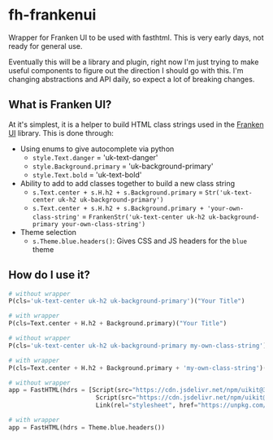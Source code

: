 # fh-frankenui

Wrapper for Franken UI to be used with fasthtml.  This is very early days, not ready for general use.

Eventually this will be a library and plugin, right now I'm just trying to make useful components to figure out the direction I should go with this.  I'm changing abstractions and API daily, so expect a lot of breaking changes.  

## What is Franken UI?

At it's simplest, it is a helper to build HTML class strings used in the [Franken UI](https://getfranken.com) library.  This is done through:

+ Using enums to give autocomplete via python
    + `style.Text.danger` = 'uk-text-danger'
    + `style.Background.primary` = 'uk-background-primary'
    + `style.Text.bold` = 'uk-text-bold'
+ Ability to add to add classes together to build a new class string
    + `s.Text.center + s.H.h2 + s.Background.primary` = `Str('uk-text-center uk-h2 uk-background-primary')`
    + `s.Text.center + s.H.h2 + s.Background.primary + 'your-own-class-string'` = `FrankenStr('uk-text-center uk-h2 uk-background-primary your-own-class-string')`
+ Theme selection
    + `s.Theme.blue.headers()`: Gives CSS and JS headers for the `blue` theme

## How do I use it?

```python
# without wrapper
P(cls='uk-text-center uk-h2 uk-background-primary')("Your Title")

# with wrapper
P(cls=Text.center + H.h2 + Background.primary)("Your Title")
```

```python
# without wrapper
P(cls='uk-text-center uk-h2 uk-background-primary my-own-class-string')("Your Title")

# with wrapper
P(cls=Text.center + H.h2 + Background.primary + 'my-own-class-string')("Your Title")
```

```python
# without wrapper
app = FastHTML(hdrs = [Script(src="https://cdn.jsdelivr.net/npm/uikit@3.21.6/dist/js/uikit.min.js"),
                        Script(src="https://cdn.jsdelivr.net/npm/uikit@3.21.6/dist/js/uikit-icons.min.js"),
                        Link(rel="stylesheet", href="https://unpkg.com/franken-wc@0.0.6/dist/css/blue.min.css")])

# with wrapper
app = FastHTML(hdrs = Theme.blue.headers())
```